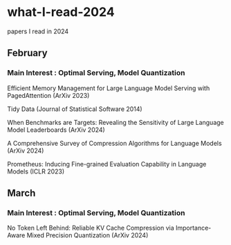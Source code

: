# what-I-read-2024
papers I read in 2024

## February
### Main Interest : Optimal Serving, Model Quantization

Efficient Memory Management for Large Language Model Serving with PagedAttention (ArXiv 2023)

Tidy Data (Journal of Statistical Software 2014)

When Benchmarks are Targets: Revealing the Sensitivity of Large Language Model Leaderboards (ArXiv 2024)

A Comprehensive Survey of Compression Algorithms for Language Models (ArXiv 2024)

Prometheus: Inducing Fine-grained Evaluation Capability in Language Models (ICLR 2023)

## March
### Main Interest : Optimal Serving, Model Quantization

No Token Left Behind: Reliable KV Cache Compression via Importance-Aware Mixed Precision Quantization (ArXiv 2024)
